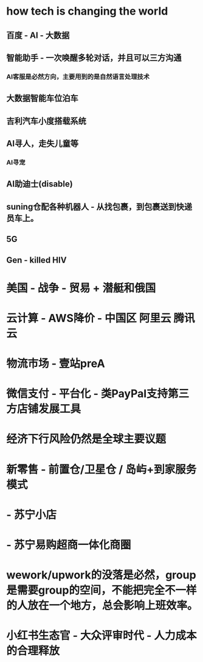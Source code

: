 
# how tech is changing the world
## 百度 - AI - 大数据
## 智能助手 - 一次唤醒多轮对话，并且可以三方沟通
### AI客服是必然方向，主要用到的是自然语言处理技术
## 大数据智能车位泊车
## 吉利汽车小度搭载系统
## AI寻人，走失儿童等
### AI寻宠
## AI助迪士(disable)

## suning仓配各种机器人 - 从找包裹，到包裹送到快递员车上。
## 5G

## Gen - killed HIV

# 美国 - 战争 - 贸易 + 潜艇和俄国
# 云计算 - AWS降价 - 中国区 阿里云 腾讯云
# 物流市场 - 壹站preA
# 微信支付 - 平台化 - 类PayPal支持第三方店铺发展工具
# 经济下行风险仍然是全球主要议题
# 新零售 - 前置仓/卫星仓 / 岛屿+到家服务模式
#       - 苏宁小店  
#       - 苏宁易购超商一体化商圈

# wework/upwork的没落是必然，group是需要group的空间，不能把完全不一样的人放在一个地方，总会影响上班效率。

# 小红书生态官 - 大众评审时代 - 人力成本的合理释放
#
#
#
#
#
#



